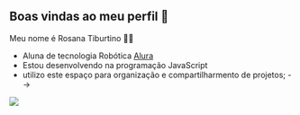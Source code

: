 ## Boas vindas ao meu perfil 🌻


Meu nome é Rosana Tiburtino 🍒🌟

- Aluna de tecnologia Robótica [Alura](https://www.alura.com.br)
- Estou desenvolvendo na programação JavaScript
- utilizo este espaço para organização e compartilharmento de projetos;
-->



![](https://media1.tenor.com/m/Qg6fnOQzEkkAAAAC/jazmin-disney-princess.gif)
